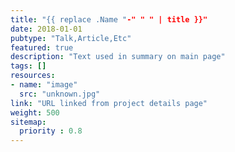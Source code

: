 ```yaml
---
title: "{{ replace .Name "-" " " | title }}"
date: 2018-01-01
pubtype: "Talk,Article,Etc"
featured: true
description: "Text used in summary on main page"
tags: []
resources:
- name: "image"
  src: "unknown.jpg"
link: "URL linked from project details page"
weight: 500
sitemap:
  priority : 0.8
---
```

